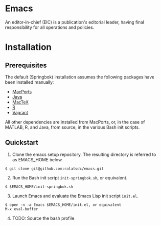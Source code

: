# Emacs

An editor-in-chief (EIC) is a publication's editorial leader, having final responsibility for all operations and policies.

# Installation

## Prerequisites

The default (Springbok) installation assumes the following packages have been installed manually:
+ [MacPorts](https://www.macports.org/install.php)
+ [Java](https://www.java.com/en/)
+ [MacTeX](https://tug.org/mactex/mactex-download.html)
+ [R](https://cran.r-project.org/bin/macosx/)
+ [Vagrant](https://www.vagrantup.com/downloads.html)

All other dependencies are installed from MacPorts, or, in the case of MATLAB, R, and Java, from source, in the various Bash init scripts.

## Quickstart

1. Clone the emacs setup repository. The resulting directory is referred to as EMACS_HOME below.
```
$ git clone git@github.com:ralatsdc/emacs.git
```
2. Run the Bash init script `init-springbok.sh`, or equivalent.
```
$ $EMACS_HOME/init-springbok.sh
```
3. Launch Emacs and evaluate the Emacs Lisp init script `init.el`.
```
$ open -n -a Emacs $EMACS_HOME/init.el, or equivalent
M-x eval-buffer
```
4. TODO: Source the bash profile
